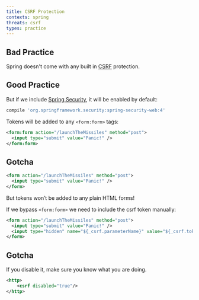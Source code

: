 ```yaml
---
title: CSRF Protection
contexts: spring
threats: csrf
types: practice
---
```


## Bad Practice

Spring doesn't come with any built in
[CSRF](https://www.owasp.org/index.php/Cross-Site_Request_Forgery_(CSRF))
protection.

## Good Practice

But if we include [Spring Security](https://projects.spring.io/spring-security/), it will be enabled by default:

```gradle
compile 'org.springframework.security:spring-security-web:4'
```

Tokens will be added to any `<form:form>` tags:

```xml
<form:form action="/launchTheMissiles" method="post">
  <input type="submit" value="Panic!" />
</form:form>
```

## Gotcha

```xml
<form action="/launchTheMissiles" method="post">
  <input type="submit" value="Panic!" />
</form>
```

But tokens won’t be added to any plain HTML forms!

If we bypass `<form:form>` we need to include the csrf token manually:

```xml
<form action="/launchTheMissiles" method="post">
  <input type="submit" value="Panic!" />
  <input type="hidden" name="${_csrf.parameterName}" value="${_csrf.token}"/>
</form>
```

## Gotcha

If you disable it, make sure you know what you are doing.

```xml
<http>
	<csrf disabled="true"/>
</http>
```



